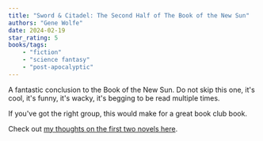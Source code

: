 ```yaml
---
title: "Sword & Citadel: The Second Half of The Book of the New Sun"
authors: "Gene Wolfe"
date: 2024-02-19
star_rating: 5
books/tags:
    - "fiction"
    - "science fantasy"
    - "post-apocalyptic"
---
```


A fantastic conclusion to the Book of the New Sun. Do not skip this one, it's cool, it's funny, it's wacky, it's begging to be read multiple times. 

If you've got the right group, this would make for a great book club book. 

<!--more-->

Check out [my thoughts on the first two novels here](/books/2024-02-11/).


